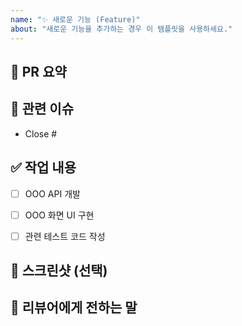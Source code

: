 ```yaml
---
name: "✨ 새로운 기능 (Feature)"
about: "새로운 기능을 추가하는 경우 이 템플릿을 사용하세요."
---
```


## 📝 PR 요약
<!-- PR의 목적과 내용을 요약해서 적어주세요. -->


## 🔗 관련 이슈
<!-- 이 PR과 관련된 이슈 번호를 적어주세요. 예: Close #123 -->
- Close #


## ✅ 작업 내용
<!-- PR에서 작업한 내용을 상세하게 적어주세요. (체크리스트 형식) -->
- [ ] OOO API 개발
- [ ] OOO 화면 UI 구현
- [ ] 관련 테스트 코드 작성


## 📸 스크린샷 (선택)
<!-- UI 변경 사항이 있는 경우, 변경 전후의 스크린샷을 첨부해주세요. -->


## 📌 리뷰어에게 전하는 말
<!-- 리뷰어가 특별히 신경써서 봐주었으면 하는 부분이 있다면 적어주세요. -->
